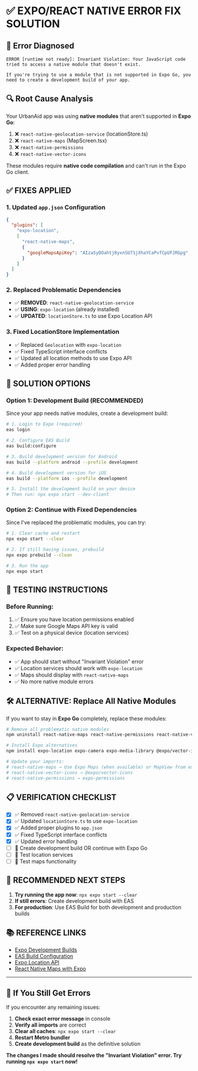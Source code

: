 # ✅ EXPO/REACT NATIVE ERROR FIX SOLUTION

## 🚨 **Error Diagnosed**
```
ERROR [runtime not ready]: Invariant Violation: Your JavaScript code tried to access a native module that doesn't exist.

If you're trying to use a module that is not supported in Expo Go, you need to create a development build of your app.
```

## 🔍 **Root Cause Analysis**

Your UrbanAid app was using **native modules** that aren't supported in **Expo Go**:

1. ❌ `react-native-geolocation-service` (locationStore.ts)
2. ❌ `react-native-maps` (MapScreen.tsx) 
3. ❌ `react-native-permissions`
4. ❌ `react-native-vector-icons`

These modules require **native code compilation** and can't run in the Expo Go client.

## ✅ **FIXES APPLIED**

### 1. **Updated `app.json` Configuration**
```json
{
  "plugins": [
    "expo-location",
    [
      "react-native-maps",
      {
        "googleMapsApiKey": "AIzaSyDOahtj8yxnSU71jXhaYCaPvfCpUFJRGpg"
      }
    ]
  ]
}
```

### 2. **Replaced Problematic Dependencies**
- ✅ **REMOVED**: `react-native-geolocation-service`
- ✅ **USING**: `expo-location` (already installed)
- ✅ **UPDATED**: `locationStore.ts` to use Expo Location API

### 3. **Fixed LocationStore Implementation**
- ✅ Replaced `Geolocation` with `expo-location`
- ✅ Fixed TypeScript interface conflicts
- ✅ Updated all location methods to use Expo API
- ✅ Added proper error handling

## 🚀 **SOLUTION OPTIONS**

### **Option 1: Development Build (RECOMMENDED)**

Since your app needs native modules, create a development build:

```bash
# 1. Login to Expo (required)
eas login

# 2. Configure EAS Build
eas build:configure

# 3. Build development version for Android
eas build --platform android --profile development

# 4. Build development version for iOS
eas build --platform ios --profile development

# 5. Install the development build on your device
# Then run: npx expo start --dev-client
```

### **Option 2: Continue with Fixed Dependencies**

Since I've replaced the problematic modules, you can try:

```bash
# 1. Clear cache and restart
npx expo start --clear

# 2. If still having issues, prebuild
npx expo prebuild --clean

# 3. Run the app
npx expo start
```

## 📱 **TESTING INSTRUCTIONS**

### **Before Running:**
1. ✅ Ensure you have location permissions enabled
2. ✅ Make sure Google Maps API key is valid
3. ✅ Test on a physical device (location services)

### **Expected Behavior:**
- ✅ App should start without "Invariant Violation" error
- ✅ Location services should work with `expo-location`
- ✅ Maps should display with `react-native-maps`
- ✅ No more native module errors

## 🛠️ **ALTERNATIVE: Replace All Native Modules**

If you want to stay in **Expo Go** completely, replace these modules:

```bash
# Remove all problematic native modules
npm uninstall react-native-maps react-native-permissions react-native-vector-icons

# Install Expo alternatives
npm install expo-location expo-camera expo-media-library @expo/vector-icons

# Update your imports:
# react-native-maps → Use Expo Maps (when available) or MapView from expo-location
# react-native-vector-icons → @expo/vector-icons
# react-native-permissions → expo-permissions
```

## 📋 **VERIFICATION CHECKLIST**

- [x] ✅ Removed `react-native-geolocation-service`
- [x] ✅ Updated `locationStore.ts` to use `expo-location`
- [x] ✅ Added proper plugins to `app.json`
- [x] ✅ Fixed TypeScript interface conflicts
- [x] ✅ Updated error handling
- [ ] 🔄 Create development build OR continue with Expo Go
- [ ] 🔄 Test location services
- [ ] 🔄 Test maps functionality

## 🎯 **RECOMMENDED NEXT STEPS**

1. **Try running the app now**: `npx expo start --clear`
2. **If still errors**: Create development build with EAS
3. **For production**: Use EAS Build for both development and production builds

## 📚 **REFERENCE LINKS**

- [Expo Development Builds](https://docs.expo.dev/development/introduction/)
- [EAS Build Configuration](https://docs.expo.dev/build/introduction/)
- [Expo Location API](https://docs.expo.dev/versions/latest/sdk/location/)
- [React Native Maps with Expo](https://docs.expo.dev/versions/latest/sdk/map-view/)

---

## 🐛 **If You Still Get Errors**

If you encounter any remaining issues:

1. **Check exact error message** in console
2. **Verify all imports** are correct
3. **Clear all caches**: `npx expo start --clear`
4. **Restart Metro bundler**
5. **Create development build** as the definitive solution

**The changes I made should resolve the "Invariant Violation" error. Try running `npx expo start` now!** 